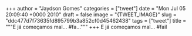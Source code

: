 
+++
author = "Jaydson Gomes"
categories = ["tweet"]
date = "Mon Jul 05 20:09:40 +0000 2010"
draft = false
image = "{TWEET_IMAGE}"
slug = "ddc477d7f73635fd895799b3a852cf0d45462438"
tags = ["tweet"]
title = """E já começamos mal... #fa..."""
+++
E já começamos mal... #fail
